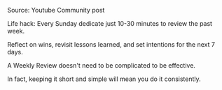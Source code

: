 Source: Youtube Community post

Life hack: Every Sunday dedicate just 10-30 minutes to review the past week.

Reflect on wins, revisit lessons learned, and set intentions for the next 7 days.

A Weekly Review doesn't need to be complicated to be effective.

In fact, keeping it short and simple will mean you do it consistently.
